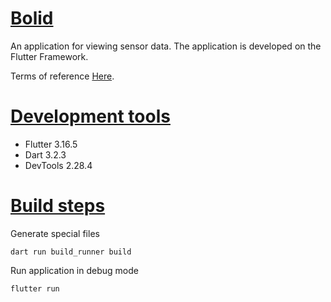 
# <u>**Bolid**</u>

An application for viewing sensor data.
The application is developed on the Flutter Framework.

Terms of reference [Here](https://observant-resistance-a1d.notion.site/Mobile-3ee3533a3cb740a3823068271837a62a).

# <u>**Development tools**</u>
* Flutter 3.16.5
* Dart 3.2.3
* DevTools 2.28.4

# <u>**Build steps**</u>
Generate special files

```
dart run build_runner build
```

Run application in debug mode

```
flutter run
```